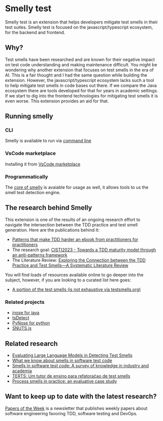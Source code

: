 # Smelly test

Smelly test is an extension that helps developers mitigate test smells in their test suites. Smelly test is focused on the
javascript/typescript ecosystem, for the backend and frontend.

## Why?

Test smells have been researched and are known for their negative impact on test code understanding and making maintenance
difficult. You might be wondering why another extension that focuses on test smells in the era of AI. This is a fair thought and
I had the same question while building the extension. However, the javascript/typescript ecosystem lacks such a tool to
help mitigate test smells in code bases out there. If we compare the Java ecosystem there are tools developed for that
for years in academic settings. If we start to dig into the frontend technologies for mitigating test smells it is even
worse. This extension provides an aid for that.

## Running smelly

### CLI

Smelly is available to run via [command line](https://github.com/marabesi/smelly-test/tree/main/cli)

### VsCode marketplace

Installing it from [VsCode marketplace](https://marketplace.visualstudio.com/items?itemName=marabesi.smelly-test)

### Programmatically

The [core of smelly](https://github.com/marabesi/smelly-test/tree/main/detector) is avaiable for usage as well, it allows tools to us the smell test detection engine.

## The research behind Smelly

This extension is one of the results of an ongoing research effort to navigate the intersection between the TDD
practice and test smell generation. Here are the publications behind it:

- [Patterns that make TDD harder an ebook from practitioners for practitioners](https://info.codurance.com/es/antipatrones-de-tdd-ebook)
- The research goal: [CISTI2023 - Towards a TDD maturity model through an anti-patterns framework](https://github.com/marabesi/publications/blob/main/preprint-towards-a-tdd-maturity-model-through-an-anti-patterns-framework-cisti-2023.pdf)
- The Literature Review: [Exploring the Connection between the TDD Practice and Test Smells—A Systematic Literature Review](https://github.com/marabesi/publications/blob/main/exploring-the-connection-between-the-tdd-practice-and-test-smells-a-systematic-literature-review.pdf)

You will find loads of resources available online to go deeper into the subject, however, if you are looking to
a curated list here goes:

- [A portion of the test smells (is not exhaustive via testsmells.org)](https://testsmells.org/pages/testsmells.html)

### Related projects

- [jnose for java](https://github.com/arieslab/jnose)
- [tsDetect](https://github.com/TestSmells/TSDetect)
- [PyNose for python](https://github.com/JetBrains-Research/PyNose)
- [SNUTS.js](https://github.com/Jhonatanmizu/SNUTS.js)

## Related research

- [Evaluating Large Language Models in Detecting Test Smells](https://www.researchgate.net/publication/385118360_Evaluating_Large_Language_Models_in_Detecting_Test_Smells)
- [What we know about smells in software test code](https://pureadmin.qub.ac.uk/ws/portalfiles/portal/178657249/What_we_know_testing_embedded_SW_Nov_24.pdf)
- [Smells in software test code: A survey of knowledge in industry and academia](https://pureadmin.qub.ac.uk/ws/portalfiles/portal/178889150/MLR_Smells_in_test_code_Dec_9.pdf)
- [TERTS: Um tutor de ensino para refatoraç̃ao de test smells](https://www.researchgate.net/profile/Ivan-Machado-2/publication/382613188_TERTS_Um_tutor_de_ensino_para_refatoracao_de_test_smells/links/66e4044bb1606e24c2267715/TERTS-Um-tutor-de-ensino-para-refatoracao-de-test-smells.pdf)
- [Process smells in practice: an evaluative case study](https://link.springer.com/article/10.1007/s10664-025-10664-8)

## Want to keep up to date with the latest research?

[Papers of the Week](https://www.linkedin.com/newsletters/papers-of-the-week-6956357330917564416) is a newsletter that publishes weekly papers about software engineering favoring TDD, software testing and DevOps.
